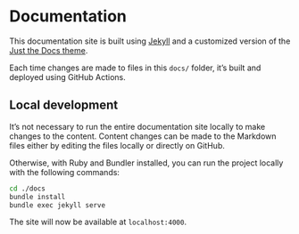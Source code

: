 # Documentation

This documentation site is built using [Jekyll](https://github.com/jekyll/jekyll) and a customized version of the [Just the Docs theme](https://github.com/just-the-docs/just-the-docs).

Each time changes are made to files in this `docs/` folder, it’s built and deployed using GitHub Actions.

## Local development

It’s not necessary to run the entire documentation site locally to make changes to the content. Content changes can be made to the Markdown files either by editing the files locally or directly on GitHub.

Otherwise, with Ruby and Bundler installed, you can run the project locally with the following commands:

```sh
cd ./docs
bundle install
bundle exec jekyll serve
```

The site will now be available at `localhost:4000`.
